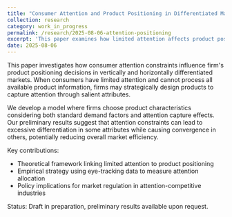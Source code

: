 ```yaml
---
title: "Consumer Attention and Product Positioning in Differentiated Markets"
collection: research
category: work_in_progress
permalink: /research/2025-08-06-attention-positioning
excerpt: 'This paper examines how limited attention affects product positioning strategies in differentiated markets'
date: 2025-08-06
---
```


This paper investigates how consumer attention constraints influence firm's product positioning decisions in vertically and horizontally differentiated markets. When consumers have limited attention and cannot process all available product information, firms may strategically design products to capture attention through salient attributes. 

We develop a model where firms choose product characteristics considering both standard demand factors and attention capture effects. Our preliminary results suggest that attention constraints can lead to excessive differentiation in some attributes while causing convergence in others, potentially reducing overall market efficiency.

Key contributions:
- Theoretical framework linking limited attention to product positioning
- Empirical strategy using eye-tracking data to measure attention allocation
- Policy implications for market regulation in attention-competitive industries

Status: Draft in preparation, preliminary results available upon request.

